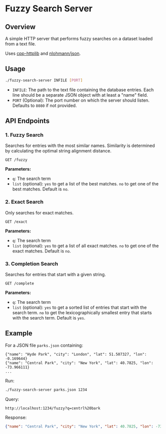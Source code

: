 # Fuzzy Search Server

## Overview

A simple HTTP server that performs fuzzy searches on a dataset loaded from a text file.

Uses [cpp-httplib](https://github.com/yhirose/cpp-httplib) and [nlohmann/json](https://github.com/nlohmann/json).

## Usage

```bash
./fuzzy-search-server INFILE [PORT]
```

- `INFILE`: The path to the text file containing the database entries. Each line should be a separate JSON object with at least a "name" field.
- `PORT` (Optional): The port number on which the server should listen. Defaults to `8080` if not provided.

## API Endpoints

### 1. Fuzzy Search

Searches for entries with the most similar names. Similarity is determined by calculating the optimal string alignment distance.

`GET /fuzzy`

**Parameters:**
- `q`: The search term
- `list` (optional): `yes` to get a list of the best matches. `no` to get one of the best matches. Default is `no`.


### 2. Exact Search

Only searches for exact matches.

`GET /exact`

**Parameters:**
- `q`: The search term
- `list` (optional): `yes` to get a list of all exact matches. `no` to get one of the exact matches. Default is `no`.

### 3. Completion Search

Searches for entries that start with a given string.

`GET /complete`

**Parameters:**
- `q`: The search term
- `list` (optional): `yes` to get a sorted list of entries that start with the search term. `no` to get the lexicographically smallest entry that starts with the search term. Default is `yes`.

## Example

For a JSON file `parks.json` containing:
```
{"name": "Hyde Park", "city": "London", "lat": 51.507327, "lon": -0.169644}
{"name": "Central Park", "city": "New York", "lat": 40.7825, "lon": -73.966111}
...
```

Run:
```bash
./fuzzy-search-server parks.json 1234
```

Query:
```
http://localhost:1234/fuzzy?q=centrl%20bark
```

Response:
```json
{"name": "Central Park", "city": "New York", "lat": 40.7825, "lon": -73.966111}
```
